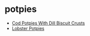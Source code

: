 # potpies

 * [Cod Potpies With Dill Biscuit Crusts](../../index/c/cod-potpies-with-dill-biscuit-crusts-230756.json)
 * [Lobster Potpies](../../index/l/lobster-potpies-109530.json)
